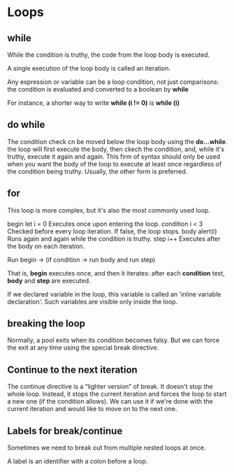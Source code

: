 <h1>Loops</h1>
<h2>while</h2>
<p>While the condition is truthy, the code from the loop body is executed.</p>
<p>A single execution of the loop body is called an iteration.</p>
<p>Any expression or variable can be a loop condition, not just comparisons: the condition is evaluated and converted to a boolean by <b>while</b></p>
<p>For instance, a shorter way to write <b>while (i != 0)</b> is <b>while (i)</b></p>
<h2>do while</h2>
<p>The condition check cn be moved below the loop body using the <b>do...while</b>. the loop will first execute the body, then ckech the condition, and, while it's truthy, execute it again and again. This firm of syntax should only be used when you want the body of the loop to execute at least once regardless of the condition being truthy. Usually, the other form is preferred.</p>
<h2>for</h2>
<p>This loop is more complex, but it's also the most commonly used loop.</p>
<p> begin	let i = 0	Executes once upon entering the loop.
    condition	i < 3	Checked before every loop iteration. If false, the loop stops.
    body	alert(i)	Runs again and again while the condition is truthy.
    step	i++	Executes after the body on each iteration.</p>
<p> Run begin
    → (if condition → run body and run step)</p>
<p>That is, <b>begin</b> executes once, and then it iterates: after each <b>condition</b> test, <b>body</b> and <b>step </b> are executed.</p>
<p>If we declared variable in the loop, this variable is called an 'inline variable declaration'. Such variables are visible only inside the loop.</p>
<h2>breaking the loop</h2>
<p>Normally, a pool exits when its condition becomes falsy. But we can force the exit at any time using the special break directive.</p>
<h2>Continue to the next iteration</h2>
<p>The continue directive is a “lighter version” of break. It doesn't stop the whole loop. Instead, it stops the current iteration and forces the loop to start a new one (if the condition allows). We can use it if we're done with the current iteration and would like to move on to the next one.</p>
<h2>Labels for break/continue</h2>
<p>Sometimes we need to break out from multiple nested loops at once.</p>
<p>A label is an identifier with a colon before a loop.</p>